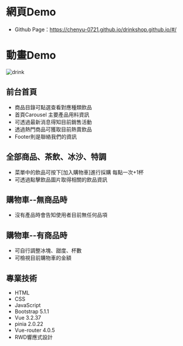 # 網頁Demo
 - Github Page：https://chenyu-0721.github.io/drinkshop.github.io/#/

# 動畫Demo
![drink](https://github.com/chenyu-0721/drinkshop.github.io/assets/59197038/ceb8c7ef-78fe-430c-bead-3d275616d2a0)


## 前台首頁
  - 商品目錄可點選查看對應種類飲品
  - 首頁Carousel 主要產品用料資訊
  - 可透過最新消息得知目前銷售活動
  - 透過熱門商品可獲取目前熱賣飲品
  - Footer則是聯絡我們的資訊

## 全部商品、茶飲、冰沙、特調
  - 菜單中的飲品可按下[加入購物車]進行採購 每點一次+1杯
  - 可透過點擊飲品圖片取得相關的飲品資訊

## 購物車--無商品時
  - 沒有產品時會告知使用者目前無任何品項

## 購物車--有商品時
  - 可自行調整冰塊、甜度、杯數
  - 可檢視目前購物車的金額

## 專業技術
  - HTML
  - CSS
  - JavaScript
  - Bootstrap 5.1.1
  - Vue 3.2.37
  - pinia 2.0.22
  - Vue-router 4.0.5
  - RWD響應式設計
    
